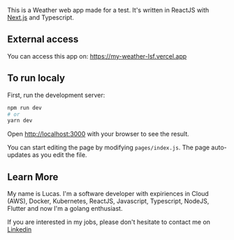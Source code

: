 This is a Weather web app made for a test. It's written in ReactJS with [Next.js](https://nextjs.org/) and Typescript.

## External access

You can access this app on: https://my-weather-lsf.vercel.app
## To run localy

First, run the development server:

```bash
npm run dev
# or
yarn dev
```

Open [http://localhost:3000](http://localhost:3000) with your browser to see the result.

You can start editing the page by modifying `pages/index.js`. The page auto-updates as you edit the file.

## Learn More

My name is Lucas. I'm a software developer with expiriences in Cloud (AWS), Docker, Kubernetes, ReactJS, Javascript, Typescript, NodeJS, Flutter and now I'm a golang enthusiast.

If you are interested in my jobs, please don't hesitate to contact me on [Linkedin](https://www.linkedin.com/in/lucasferreiralsf/)

